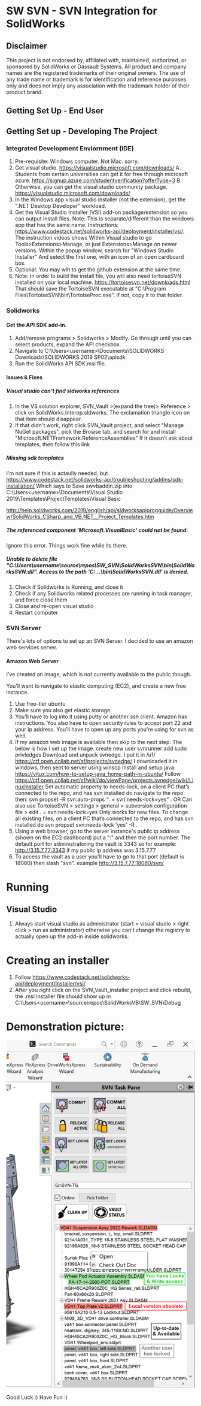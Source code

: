 # SW SVN - SVN Integration for SolidWorks
## Disclaimer
This project is not endorsed by, affiliated with, maintained, authorized, or sponsored by SolidWorks or Dassault Systems. All product and company names are the registered trademarks of their original owners. The use of any trade name or trademark is for identification and reference purposes only and does not imply any association with the trademark holder of their product brand.

## Getting Set Up - End User


## Getting Set up - Developing The Project

### Integrated Development Enviornment (IDE)
1. Pre-requisite: Windows computer. Not Mac. sorry. 
2. Get visual studio. https://visualstudio.microsoft.com/downloads/
  A. Students from certain universities can get it for free through microsoft azure. https://signup.azure.com/studentverification?offerType=3
  B. Otherwise, you can get the visual studio community package.  https://visualstudio.microsoft.com/downloads/
2. In the Windows app visual studio installer (not the extension), get the ".NET Desktop Developer" workload. 
3. Get the Visual Studio Installer (VSI) add-on package/extension so you can output install files. Note: This is separate/different than the windows app that has the same name. Instructions: https://www.codestack.net/solidworks-api/deployment/installer/vsi/. The instruction videos shows Within Visual studio to go Tools>Extensions>Manage, or just Extensions>Manage on newer versions. Within the popup window, search for "Windows Studio Installer" And select the first one, with an icon of an open cardboard box.  
4. Optional: You may wih to get the github extension at the same time. 
5. Note: In order to build the install file, you will also need tortoiseSVN installed on your local machine. https://tortoisesvn.net/downloads.html That should save the TortoiseSVN executable at "C:\Program Files\TortoiseSVN\bin\TortoiseProc.exe". If not, copy it to that folder. 


### Solidworks
#### Get the API SDK add-in.
1. Add/remove programs > Solidworks > Modify. Go through until you can select products, expand the API checkbox.
2. Navigate to C:\Users\<username>\Documents\SOLIDWORKS Downloads\SOLIDWORKS 2019 SP02\apisdk
3. Run the SolidWorks API SDK.msi file. 

#### Issues & Fixes
##### Visual studio can't find sldworks references
1. In the VS solution explorer, SVN_Vault >(expand the tree)> Reference > click on SolidWorks.Interop.sldworks. The exclamation triangle icon on that item should disappear. 
2. If that didn't work, right click SVN_Vault project, and select "Manage NuGet packages", pick the Browse tab, and search for and install "Microsoft.NETFramework.ReferenceAssemblies"
If it doesn’t ask about templates, then follow this link

##### Missing sdk templates
I'm not sure if this is actaully needed, but 
https://www.codestack.net/solidworks-api/troubleshooting/addins/sdk-installation/
Which says to Save swvbaddin.zip into 
C:\Users\<username>\Documents\Visual Studio 2019\Templates\ProjectTemplates\Visual Basic

http://help.solidworks.com/2019/english/api/sldworksapiprogguide/Overview/SolidWorks_CSharp_and_VB.NET__Project_Templates.htm

##### The referenced component 'Microsoft.VisualBasic' could not be found.
Ignore this error. Things work fine while its there.

##### Unable to delete file "C:\Users\username\source\repos\SW_SVN\SolidWorksSVN\bin\SolidWorksSVN.dll". Access to the path 'C:\...\bin\SolidWorksSVN.dll' is denied.
1. Check if Solidworks is Running, and close it
2. Check if any Solidworks related processes are running in task manager, and force close them
3. Close and re-open visual studio
4. Restart computer

### SVN Server
There's lots of options to set up an SVN Server. I decided to use an amazon web services server.
#### Amazon Web Server
I've created an image, which is not currently available to the public though.

You'll want to navigate to elastic computing (EC2), and create a new free instance. 
1. Use free-tier ubuntu
2. Make sure you also get elastic storage.
3. You'll have to log into it using putty or another ssh client. Amazon has instructions. You also have to open security rules to accept port 22 and your ip address. 
You'll have to open up any ports you're using for svn as well. 
4. If my amazon web image is available then skip to the next step. The below is how I set up the image.
create new user svnrunner
add sudo privledges
Download and unpack svnedge. I put it in /u1/
https://ctf.open.collab.net/sf/projects/svnedge/
I downloaded it in windows, then sent to server using winscp 
Install and setup java: https://vitux.com/how-to-setup-java_home-path-in-ubuntu/
Follow https://ctf.open.collab.net/sf/wiki/do/viewPage/projects.svnedge/wiki/LinuxInstaller
Set automatic property to needs-lock, on a client PC that’s connected to the repo, and has svn installed do navigate to the repo then: 
svn propset -R svn:auto-props “*.* = svn:needs-lock=yes” .
OR Can also use TortoiseSVN > settings > general > subversion configuration file > edit 
*.* = svn:needs-lock=yes
Only works for new files. To change all existing files, on a client PC that’s connected to the repo, and has svn installed do 
svn propset svn:needs-lock 'yes' -R .
5. Using a web browser, go to the server instance's public ip address (shown on the EC2 dashboard) put a ":" and then the port number. 
The default port for administratoring the vault is 3343 so for example: http://3.15.7.77:3343 if my public ip address was 3.15.7.77
6. To access the vault as a user you'll have to go to that port (default is 18080) then slash "svn". example http://3.15.7.77:18080/svn/

# Running
## Visual Studio
1. Always start visual studio as administrator (start > visual studio > right click > run as administrator) otherwise you can't change the registry to actually open up 
the add-in inside solidworks. 

# Creating an installer
1. Follow https://www.codestack.net/solidworks-api/deployment/installer/vsi/
2. After you right click on the SVN_Vault_installer project and click rebuild, the .msi installer file should show up in C:\Users\<username>\source\repos\SolidWorksVB\SW_SVN\Debug

# Demonstration picture:
![Example](Examples/SW_SVN_Add-In_Example.png "Demonstration Picture")

Good Luck :) Have Fun :)
